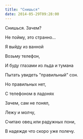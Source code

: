 ```yaml
---
title: "Снишься"
date: 2014-05-29T09:28:00
---
```


Снишься. Зачем?

Не пойму, это странно...

Я выйду из ванной

Возьму телефон,

И буду глазами из льда и тумана

Пытать увидеть "правильный" сон.



Но правильных нет,

С телефоном в ладонях

Зачем, сам не понял,

Лежу и молчу,

Считаю овец или радужных пони,

В надежде что скоро уже полечу.
